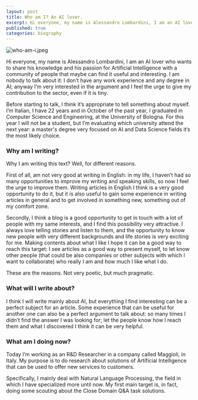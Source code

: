 ```yaml
---
layout: post
title: Who am I? An AI lover.
excerpt: Hi everyone, my name is Alessandro Lombardini, I am an AI lover who wants to share his knowledge and his passion for Artificial Intelligence with a community of people that maybe can find it useful and interesting.
published: true
categories: biography
---
```


![who-am-i.jpeg]({{site.baseurl}}/images/who-am-i.jpeg)

Hi everyone, my name is Alessandro Lombardini, I am an AI lover who wants to share his knowledge and his passion for Artificial Intelligence with a community of people that maybe can find it useful and interesting. I am nobody to talk about it: I don’t have any work experience and any degree in AI; anyway I’m very interested in the argument and I feel the urge to give my contribution to the sector, even if it is tiny.

Before starting to talk, I think it’s appropriate to tell something about myself. I’m Italian, I have 22 years and in October of the past year, I graduated in Computer Science and Engineering, at the University of Bologna. For this year I will not be a student, but I’m evaluating which university attend the next year: a master's degree very focused on AI and Data Science fields it’s the most likely choice.

### Why am I writing?

Why I am writing this text? Well, for different reasons.

First of all, am not very good at writing in English: in my life, I haven’t had so many opportunities to improve my writing and speaking skills, so now I feel the urge to improve them. Writing articles in English I think is a very good opportunity to do it, but it is also useful to gain some experience in writing articles in general and to get involved in something new, something out of my comfort zone.

Secondly, I think a blog is a good opportunity to get in touch with a lot of people with my same interests, and I find this possibility very attractive. I always love telling stories and listen to them, and the opportunity to know new people with very different backgrounds and life stories is very exciting for me. Making contents about what I like I hope it can be a good way to reach this target: I see articles as a good way to present myself, to let know other people (that could be also companies or other subjects with which I want to collaborate) who really I am and how much I like what I do.

These are the reasons. Not very poetic, but much pragmatic.

### What will I write about?

I think I will write mainly about AI, but everything I find interesting can be a perfect subject for an article. Some experience that can be useful for another one can also be a perfect argument to talk about: so many times I didn’t find the answer I was looking for; let the people know how I reach them and what I discovered I think it can be very helpful.

### What am I doing now?

Today I’m working as an R&D Researcher in a company called Maggioli, in Italy. My purpose is to do research about solutions of Artificial Intelligence that can be used to offer new services to customers.

Specifically, I mainly deal with Natural Language Processing, the field in which I have specialized more until now. My first main target is, in fact, doing some scouting about the Close Domain Q&A task solutions.
